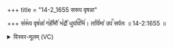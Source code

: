 +++
title = "14-2_1655 सरूप वृषन्ना"

+++
स꣡रू꣢प वृष꣣न्ना꣡ ग꣢ही꣣मौ꣢ भ꣣द्रौ꣡ धुर्या꣢꣯व꣣भि꣢। ता꣢वि꣣मा꣡ उप꣢꣯ सर्पतः ॥ 14-2:1655 ॥

<details><summary>विस्वर-मूलम् (VC)</summary>

सरूप वृषन्ना गहीमौ भद्रौ धुर्यावभि । ताविमा उप सर्पतः ॥१६५५
</details>